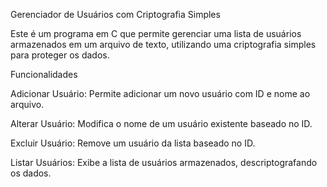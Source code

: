 Gerenciador de Usuários com Criptografia Simples

Este é um programa em C que permite gerenciar uma lista de usuários armazenados em um arquivo de texto, utilizando uma criptografia simples para proteger os dados.

Funcionalidades

Adicionar Usuário: Permite adicionar um novo usuário com ID e nome ao arquivo.

Alterar Usuário: Modifica o nome de um usuário existente baseado no ID.

Excluir Usuário: Remove um usuário da lista baseado no ID.

Listar Usuários: Exibe a lista de usuários armazenados, descriptografando os dados.

